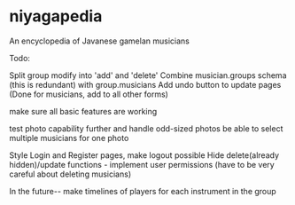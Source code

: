 # niyagapedia
An encyclopedia of Javanese gamelan musicians

Todo:

Split group modify into 'add' and 'delete'
Combine musician.groups schema (this is redundant) with group.musicians
Add undo button to update pages (Done for musicians, add to all other forms)

make sure all basic features are working

test photo capability further and handle odd-sized photos
be able to select multiple musicians for one photo

Style Login and Register pages, make logout possible
Hide delete(already hidden)/update functions - implement user permissions (have to be very careful about deleting musicians)

In the future-- make timelines of players for each instrument in the group
